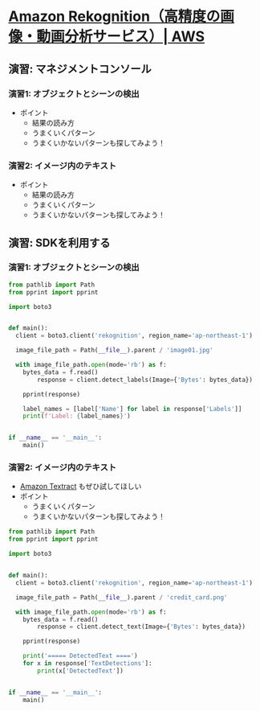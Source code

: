 # [Amazon Rekognition（高精度の画像・動画分析サービス）| AWS](https://aws.amazon.com/jp/rekognition/?blog-cards.sort-by=item.additionalFields.createdDate&blog-cards.sort-order=desc)

## 演習: マネジメントコンソール
### 演習1: オブジェクトとシーンの検出

- ポイント
    - 結果の読み方
    - うまくいくパターン
    - うまくいかないパターンも探してみよう！

### 演習2: イメージ内のテキスト

- ポイント
    - 結果の読み方
    - うまくいくパターン
    - うまくいかないパターンも探してみよう！

## 演習: SDKを利用する
### 演習1: オブジェクトとシーンの検出

```python
from pathlib import Path
from pprint import pprint

import boto3


def main():
  client = boto3.client('rekognition', region_name='ap-northeast-1')

  image_file_path = Path(__file__).parent / 'image01.jpg'

  with image_file_path.open(mode='rb') as f:
    bytes_data = f.read()
        response = client.detect_labels(Image={'Bytes': bytes_data})

    pprint(response)

    label_names = [label['Name'] for label in response['Labels']]
    print(f'Label: {label_names}')


if __name__ == '__main__':
    main()
```

### 演習2: イメージ内のテキスト

- [Amazon Textract](https://aws.amazon.com/jp/textract/) もぜひ試してほしい
- ポイント
    - うまくいくパターン
    - うまくいかないパターンも探してみよう！

```python
from pathlib import Path
from pprint import pprint

import boto3


def main():
  client = boto3.client('rekognition', region_name='ap-northeast-1')

  image_file_path = Path(__file__).parent / 'credit_card.png'

  with image_file_path.open(mode='rb') as f:
    bytes_data = f.read()
        response = client.detect_text(Image={'Bytes': bytes_data})

    pprint(response)

    print('===== DetectedText ====')
    for x in response['TextDetections']:
        print(x['DetectedText'])


if __name__ == '__main__':
    main()
```

